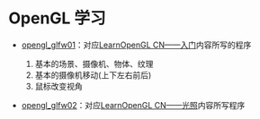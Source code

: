 # OpenGL 学习

* [opengl_glfw01](opengl_glfw01)：对应[LearnOpenGL CN——入门](https://learnopengl-cn.github.io/01%20Getting%20started/01%20OpenGL/)内容所写的程序

  1. 基本的场景、摄像机、物体、纹理
  2. 基本的摄像机移动(上下左右前后)
  3. 鼠标改变视角

* [opengl_glfw02](opengl_glfw02)：对应[LearnOpenGL CN——光照](https://learnopengl-cn.github.io/02%20Lighting/01%20Colors/)内容所写程序
